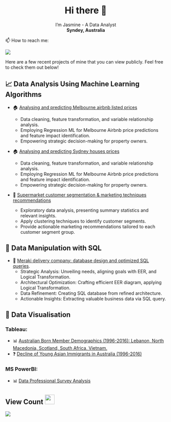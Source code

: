 <h1 align="center">  Hi there 👋 </h1>
<p align="center">
  I’m Jasmine - A Data Analyst <br/>
  <strong>Syndey, Australia</strong> <br/>
    </p>
  📫 How to reach me: 

  [<img src="https://img.shields.io/badge/LinkedIn-0077B5?style=for-the-badge&logo=linkedin&logoColor=white">](https://www.linkedin.com/in/jasminehuynhinfo/)

Here are a few recent projects of mine that you can view publicly. Feel free to check them out below!
 
## 📈 Data Analysis Using Machine Learning Algorithms
+ :house: [Analysing and predicting Melbourne airbnb listed prices](https://github.com/jasminehuynh11/Predicting-Airbnb-Listed-Prices-in-Melbourne) <br/>
  - Data cleaning, feature transformation, and variable relationship analysis.
  - Employing Regression ML for Melbourne Airbnb price predictions and feature impact identification.
  - Empowering strategic decision-making for property owners.

+ :house: [Analysing and predicting Sydney houses prices](https://github.com/jasminehuynh11/Predicting-Airbnb-Listed-Prices-in-Melbourne) <br/>
  - Data cleaning, feature transformation, and variable relationship analysis.
  - Employing Regression ML for Melbourne Airbnb price predictions and feature impact identification.
  - Empowering strategic decision-making for property owners.

+ 🛒 [Supermarket customer segmentation & marketing techniques recommendations](https://github.com/jasminehuynh11/Customer-Segmentation-Analysis) <br/>
  -  Exploratory data analysis, presenting summary statistics and relevant insights.
  -  Apply clustering techniques to identify customer segments. 
  -  Provide actionable marketing recommendations tailored to each customer segment group.
 
## 🧩 Data Manipulation with SQL
+ 🚛 [Meraki delivery company: database design and optimized SQL queries](https://github.com/jasminehuynh11/Database-Design-SQL-Queries-for-Meraki-Delivery-Company). <br/>
  -  Strategic Analysis: Unveiling needs, aligning goals with EER, and Logical Transformation.
  -  Architectural Optimization: Crafting efficient EER diagram, applying Logical Transformation.
  -  Data Refinement: Creating SQL database from refined architecture.
  -  Actionable Insights: Extracting valuable business data via SQL query.
  
## 🎨 Data Visualisation
### Tableau: 
+ 📊 [Australian Born Member Demographics (1996-2016): Lebanon, North Macedonia, Scotland, South Africa, Vietnam.](https://public.tableau.com/app/profile/jasmine.huynh8591/viz/DashboardStoryhedemographicsofmemberinAustraliaborninAustraliaLebanonNorthMacedoniaScotlandSouthAfricaandVietnamoverthepast20years1996-2016_/DashboardThedemographicsofmemberinAustraliaborninAustraliaLebanonNorthMacedoniaScotlandSouthAfricaandVietnamoverthepast20years1996-2016) <br/>
+ ❓ [Decline of Young Asian Immigrants in Australia (1996-2016)](https://public.tableau.com/app/profile/jasmine.huynh8591/viz/DashboardStoryThedemographicof/StoryAreyoungAsianimmigrantsonthedeclineinAustralia) <br/>

### MS PowerBI: 
+ 📊 [Data Professional Survey Analysis](https://app.powerbi.com/groups/me/reports/e2ffdedf-3275-4efb-ba69-669a6391064a/ReportSection?experience=power-bi) <br/>

## View Count <img src="https://cultofthepartyparrot.com/parrots/hd/moonwalkingparrot.gif" width="30" height="30"/>

<img src="https://profile-counter.glitch.me/jasminehuynh11/count.svg" />

<!--
**jasminehuynh11/jasminehuynh11** is a ✨ _special_ ✨ repository because its `README.md` (this file) appears on your GitHub profile.

Here are some ideas to get you started:

- 🔭 I’m currently working on ...
- 🌱 I’m currently learning ...
- 👯 I’m looking to collaborate on ...
- 🤔 I’m looking for help with ...
- 💬 Ask me about ...
- 📫 How to reach me: ...
- 😄 Pronouns: ...
- ⚡ Fun fact: ...
-->
